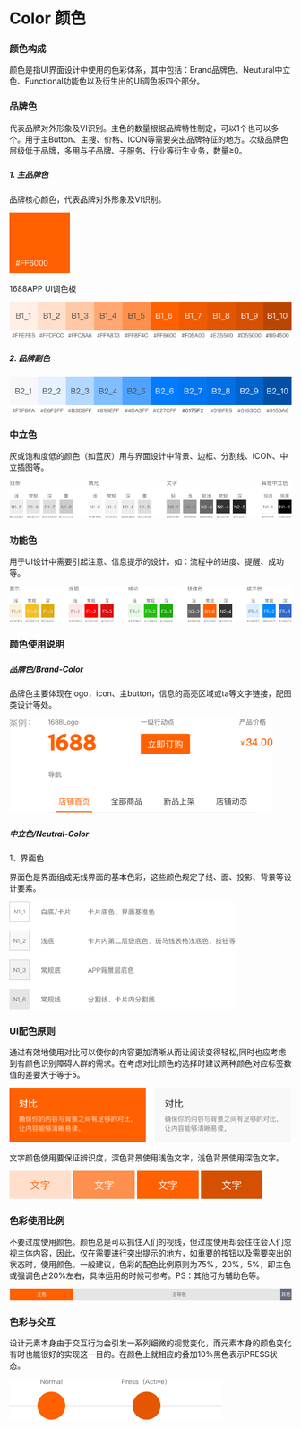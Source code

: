 # **Color 颜色**

### 

### 颜色构成

颜色是指UI界面设计中使用的色彩体系，其中包括：Brand品牌色、Neutural中立色、Functional功能色以及衍生出的UI调色板四个部分。

### 

### 品牌色

代表品牌对外形象及VI识别。主色的数量根据品牌特性制定，可以1个也可以多个。用于主Button、主搜、价格、ICON等需要突出品牌特征的地方。次级品牌色层级低于品牌，多用与子品牌、子服务、行业等衍生业务，数量≥0。

##### 

##### 1. 主品牌色

品牌核心颜色，代表品牌对外形象及VI识别。

![](/assets/1.png)

1688APP UI调色板

![](/assets/2.png)

##### 

##### 2. 品牌副色

![](/assets/3.png)

### 

### 中立色

灰或饱和度低的颜色（如蓝灰）用与界面设计中背景、边框、分割线、ICON、中立插图等。



![](/assets/4.png)

### 

### 功能色

用于UI设计中需要引起注意、信息提示的设计。如：流程中的进度、提醒、成功等。

![](/assets/5.png)

### 

### 颜色使用说明

##### 

##### 品牌色/Brand-Color

品牌色主要体现在logo，icon、主button，信息的高亮区域或ta等文字链接，配图类设计等处。

![](/assets/6.png)

##### 

##### 中立色/Neutral-Color

1、界面色

界面色是界面组成无线界面的基本色彩，这些颜色规定了线、面、投影、背景等设计要素。

![](/assets/7.png)

### 

### UI配色原则

通过有效地使用对比可以使你的内容更加清晰从而让阅读变得轻松,同时也应考虑到有颜色识别障碍人群的需求。在考虑对比颜色的选择时建议两种颜色对应标签数值的差要大于等于5。

![](/assets/8.png)

文字颜色使用要保证辨识度，深色背景使用浅色文字，浅色背景使用深色文字。

![](/assets/11.png)

### 

### 色彩使用比例

不要过度使用颜色。颜色总是可以抓住人们的视线，但过度使用却会往往会人们忽视主体内容，因此，仅在需要进行突出提示的地方，如重要的按钮以及需要突出的状态时，使用颜色。一般建议，色彩的配色比例原则为75%，20%，5%，即主色或强调色占20%左右，具体运用的时候可参考。PS：其他可为辅助色等。

![](/assets/9.png)

### 

### 色彩与交互

设计元素本身由于交互行为会引发一系列细微的视觉变化，而元素本身的颜色变化有时也能很好的实现这一目的。在颜色上就相应的叠加10%黑色表示PRESS状态。

![](/assets/10.png)

### 

### 



